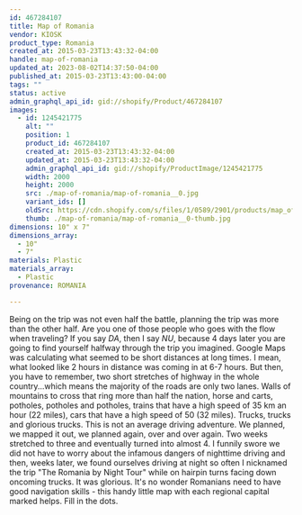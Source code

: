 ```yaml
---
id: 467284107
title: Map of Romania
vendor: KIOSK
product_type: Romania
created_at: 2015-03-23T13:43:32-04:00
handle: map-of-romania
updated_at: 2023-08-02T14:37:50-04:00
published_at: 2015-03-23T13:43:00-04:00
tags: ""
status: active
admin_graphql_api_id: gid://shopify/Product/467284107
images:
  - id: 1245421775
    alt: ""
    position: 1
    product_id: 467284107
    created_at: 2015-03-23T13:43:32-04:00
    updated_at: 2015-03-23T13:43:32-04:00
    admin_graphql_api_id: gid://shopify/ProductImage/1245421775
    width: 2000
    height: 2000
    src: ./map-of-romania/map-of-romania__0.jpg
    variant_ids: []
    oldSrc: https://cdn.shopify.com/s/files/1/0589/2901/products/map_of_romania.jpeg?v=1427132612
    thumb: ./map-of-romania/map-of-romania__0-thumb.jpg
dimensions: 10" x 7"
dimensions_array:
  - 10"
  - 7"
materials: Plastic
materials_array:
  - Plastic
provenance: ROMANIA

---
```


Being on the trip was not even half the battle, planning the trip was more than the other half. Are you one of those people who goes with the flow when traveling? If you say _DA_, then I say _NU_, because 4 days later you are going to find yourself halfway through the trip you imagined. Google Maps was calculating what seemed to be short distances at long times. I mean, what looked like 2 hours in distance was coming in at 6-7 hours. But then, you have to remember, two short stretches of highway in the whole country...which means the majority of the roads are only two lanes. Walls of mountains to cross that ring more than half the nation, horse and carts, potholes, potholes and potholes, trains that have a high speed of 35 km an hour (22 miles), cars that have a high speed of 50 (32 miles). Trucks, trucks and glorious trucks. This is not an average driving adventure. We planned, we mapped it out, we planned again, over and over again. Two weeks stretched to three and eventually turned into almost 4. I funnily swore we did not have to worry about the infamous dangers of nighttime driving and then, weeks later, we found ourselves driving at night so often I nicknamed the trip "The Romania by Night Tour" while on hairpin turns facing down oncoming trucks. It was glorious. It's no wonder Romanians need to have good navigation skills - this handy little map with each regional capital marked helps. Fill in the dots.